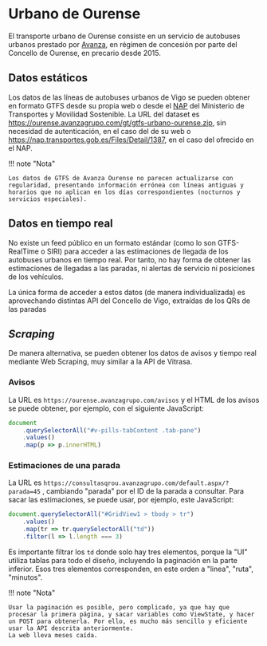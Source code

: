 # Urbano de Ourense

El transporte urbano de Ourense consiste en un servicio de autobuses urbanos prestado por [Avanza](https://ourense.avanzagrupo.com/), en régimen de concesión por parte del Concello de Ourense, en precario desde 2015.

## Datos estáticos

Los datos de las líneas de autobuses urbanos de Vigo se pueden obtener en formato GTFS desde su propia web o desde el [NAP](../other/nap.md) del Ministerio de Transportes y Movilidad Sostenible. La URL del dataset es <https://ourense.avanzagrupo.com/gt/gtfs-urbano-ourense.zip>, sin necesidad de autenticación, en el caso del de su web o  <https://nap.transportes.gob.es/Files/Detail/1387>, en el caso del ofrecido en el NAP.

!!! note "Nota"

	Los datos de GTFS de Avanza Ourense no parecen actualizarse con regularidad, presentando información errónea con líneas antiguas y horarios que no aplican en los días correspondientes (nocturnos y servicios especiales).

## Datos en tiempo real

No existe un feed público en un formato estándar (como lo son GTFS-RealTime o SIRI) para acceder a las estimaciones de llegada de los autobuses urbanos en tiempo real. Por tanto, no hay forma de obtener las estimaciones de llegadas a las paradas, ni alertas de servicio ni posiciones de los vehículos.

La única forma de acceder a estos datos (de manera individualizada) es aprovechando distintas API del Concello de Vigo, extraídas de los QRs de las paradas


## _Scraping_

De manera alternativa, se pueden obtener los datos de avisos y tiempo real mediante Web Scraping, muy similar a la API de Vitrasa.

### Avisos

La URL es `https://ourense.avanzagrupo.com/avisos` y el HTML de los avisos se puede obtener, por ejemplo, con el siguiente JavaScript:

```js
document
	.querySelectorAll("#v-pills-tabContent .tab-pane")
	.values()
	.map(p => p.innerHTML)
```

### Estimaciones de una parada

La URL es `https://consultasqrou.avanzagrupo.com/default.aspx/?parada=45` , cambiando "parada" por el ID de la parada a consultar. Para sacar las estimaciones, se puede usar, por ejemplo, este JavaScript:

```js
document.querySelectorAll("#GridView1 > tbody > tr")
	.values()
	.map(tr => tr.querySelectorAll("td"))
	.filter(l => l.length === 3)
```

Es importante filtrar los `td` donde solo hay tres elementos, porque la "UI" utiliza tablas para todo el diseño, incluyendo la paginación en la parte inferior. Esos tres elementos corresponden, en este orden a "linea", "ruta", "minutos". 

!!! note "Nota"

	Usar la paginación es posible, pero complicado, ya que hay que procesar la primera página, y sacar variables como ViewState, y hacer un POST para obtenerla. Por ello, es mucho más sencillo y eficiente usar la API descrita anteriormente.
    La web lleva meses caída.
